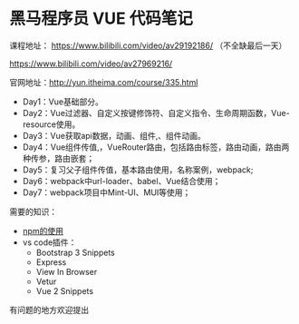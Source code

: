 # 黑马程序员 VUE 代码笔记

课程地址：
https://www.bilibili.com/video/av29192186/ （不全缺最后一天）

https://www.bilibili.com/video/av27969216/

官网地址：http://yun.itheima.com/course/335.html


- Day1：Vue基础部分。
- Day2：Vue过滤器、自定义按键修饰符、自定义指令、生命周期函数，Vue-resource使用。
- Day3：Vue获取api数据，动画、组件,、组件动画。
- Day4：Vue组件传值,，VueRouter路由，包括路由标签，路由动画，路由两种传参，路由嵌套；
- Day5：复习父子组件传值，基本路由使用，名称案例，webpack;
- Day6：webpack中url-loader、babel、Vue结合使用；
- Day7：webpack项目中Mint-UI、MUI等使用；

需要的知识：
- [npm的使用](https://segmentfault.com/a/1190000007683367)
- vs code插件：
    - Bootstrap 3 Snippets
    - Express
    - View In Browser
    - Vetur
    - Vue 2 Snippets


有问题的地方欢迎提出
